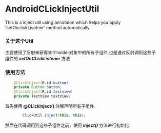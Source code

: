 # AndroidCLickInjectUtil
This is a inject util using annotaion which helps you apply 'setOnclickLisetner' method automatically 


### 关于这个Util
主要使用了反射来获得某个holder对象中的所有子组件,也是通过反射调用这些子组件的 ___setOnCLickListener___ 方法

### 使用方法
```java
	@ClickInject(R.id.button)
	private Button button;
	@ClickInject(R.id.textview)
	private TextView textView;
```

首先使用 __@CLickInject()__ 注解声明所有子组件.

```java
		ClickUtil.inject(this, this);
```

然后在代码调用到这些子组件之前，使用 ___inject()___ 方法进行初始化.
